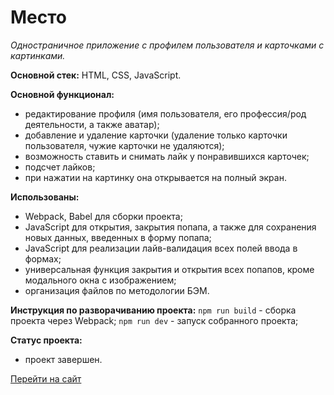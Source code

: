 # Место
_Одностраничное приложение с профилем пользователя и карточками с картинками._

**Основной стек:** HTML, CSS, JavaScript.

**Основной функционал:**
* редактирование профиля (имя пользователя, его профессия/род деятельности, а также аватар);
* добавление и удаление карточки (удаление только карточки пользователя, чужие карточки не удаляются);
* возможность ставить и снимать лайк у понравившихся карточек;
* подсчет лайков;
* при нажатии на картинку она открывается на полный экран.

**Использованы:**
* Webpack, Babel для сборки проекта;
* JavaScript для открытия, закрытия попапа, а также для сохранения новых данных, введенных в форму попапа;
* JavaScript для реализации лайв-валидация всех полей ввода в формах;
* универсальная функция закрытия и открытия всех попапов, кроме модального окна с изображением;
* организация файлов по методологии БЭМ.

**Инструкция по разворачиванию проекта:**
`npm run build` - сборка проекта через Webpack;
`npm run dev` - запуск собранного проекта;

**Статус проекта:**
* проект завершен.

[Перейти на сайт](https://nadineplatonova.github.io/mesto)